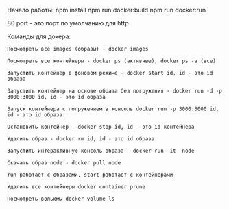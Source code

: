 Начало работы:
    npm install
    npm run docker:build
    npm run docker:run

80 port - это порт по умолчанию для http

Команды для докера:

    Посмотреть все images (образы) - docker images

    Посмотреть все контейнеры - docker ps (активные), docker ps -a (все)

    Запустить контейнер в фоновом режиме - docker start id, id - это id образа

    Запустить контейнер на основе образа без погружения - docker run -d -p 3000:3000 id, id - это id образа

    Запуск контейнера с погружением в консоль docker run -p 3000:3000 id, id - это id образа

    Остановить контейнер - docker stop id, id - это id контейнера

    Удалить образ - docker rm id, id - это id образа

    Запустить интерактивную консоль образа - docker run -it  node

    Скачать образ node - docker pull node

    run работает с образами, start работает с контейнерами

    Удалить все контейнеры docker container prune

    Посмотреть вольюмы docker volume ls

